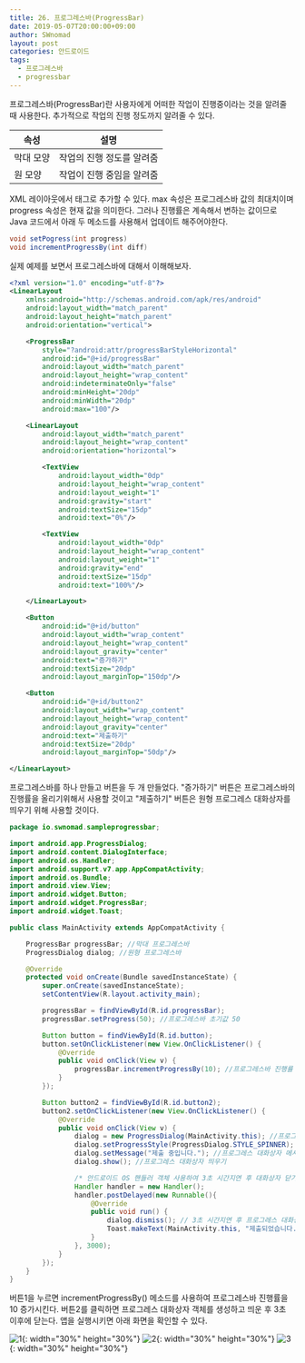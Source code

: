 ```yaml
---
title: 26. 프로그레스바(ProgressBar)
date: 2019-05-07T20:00:00+09:00
author: SWnomad
layout: post
categories: 안드로이드
tags:
  - 프로그레스바
  - progressbar
---
```


프로그레스바(ProgressBar)란 사용자에게 어떠한 작업이 진행중이라는 것을 알려줄 때 사용한다. 추가적으로 작업의 진행 정도까지 알려줄 수 있다.

|속성|설명|
|--|--|
|막대 모양|작업의 진행 정도를 알려줌|
|원 모양|작업이 진행 중임을 알려줌|

XML 레이아웃에서 <ProgressBar> 태그로 추가할 수 있다. max 속성은 프로그레스바 값의 최대치이며 progress 속성은 현재 값을 의미한다. 그러나 진행률은 계속해서 변하는 값이므로 Java 코드에서 아래 두 메소드를 사용해서 업데이트 해주어야한다.

~~~ java
void setPogress(int progress)
void incrementProgressBy(int diff)
~~~

실제 예제를 보면서 프로그레스바에 대해서 이해해보자.

~~~ xml
<?xml version="1.0" encoding="utf-8"?>
<LinearLayout
    xmlns:android="http://schemas.android.com/apk/res/android"
    android:layout_width="match_parent"
    android:layout_height="match_parent"
    android:orientation="vertical">

    <ProgressBar
        style="?android:attr/progressBarStyleHorizontal"
        android:id="@+id/progressBar"
        android:layout_width="match_parent"
        android:layout_height="wrap_content"
        android:indeterminateOnly="false"
        android:minHeight="20dp"
        android:minWidth="20dp"
        android:max="100"/>

    <LinearLayout
        android:layout_width="match_parent"
        android:layout_height="wrap_content"
        android:orientation="horizontal">

        <TextView
            android:layout_width="0dp"
            android:layout_height="wrap_content"
            android:layout_weight="1"
            android:gravity="start"
            android:textSize="15dp"
            android:text="0%"/>

        <TextView
            android:layout_width="0dp"
            android:layout_height="wrap_content"
            android:layout_weight="1"
            android:gravity="end"
            android:textSize="15dp"
            android:text="100%"/>

    </LinearLayout>

    <Button
        android:id="@+id/button"
        android:layout_width="wrap_content"
        android:layout_height="wrap_content"
        android:layout_gravity="center"
        android:text="증가하기"
        android:textSize="20dp"
        android:layout_marginTop="150dp"/>

    <Button
        android:id="@+id/button2"
        android:layout_width="wrap_content"
        android:layout_height="wrap_content"
        android:layout_gravity="center"
        android:text="제출하기"
        android:textSize="20dp"
        android:layout_marginTop="50dp"/>

</LinearLayout>
~~~

프로그레스바를 하나 만들고 버튼을 두 개 만들었다. "증가하기" 버튼은 프로그레스바의 진행률을 올리기위해서 사용할 것이고 "제출하기" 버튼은 원형 프로그레스 대화상자를 띄우기 위해 사용할 것이다.

~~~ java
package io.swnomad.sampleprogressbar;

import android.app.ProgressDialog;
import android.content.DialogInterface;
import android.os.Handler;
import android.support.v7.app.AppCompatActivity;
import android.os.Bundle;
import android.view.View;
import android.widget.Button;
import android.widget.ProgressBar;
import android.widget.Toast;

public class MainActivity extends AppCompatActivity {

    ProgressBar progressBar; //막대 프로그레스바
    ProgressDialog dialog; //원형 프로그레스바

    @Override
    protected void onCreate(Bundle savedInstanceState) {
        super.onCreate(savedInstanceState);
        setContentView(R.layout.activity_main);

        progressBar = findViewById(R.id.progressBar);
        progressBar.setProgress(50); //프로그레스바 초기값 50

        Button button = findViewById(R.id.button);
        button.setOnClickListener(new View.OnClickListener() {
            @Override
            public void onClick(View v) {
                progressBar.incrementProgressBy(10); //프로그레스바 진행률 10 증가
            }
        });

        Button button2 = findViewById(R.id.button2);
        button2.setOnClickListener(new View.OnClickListener() {
            @Override
            public void onClick(View v) {
                dialog = new ProgressDialog(MainActivity.this); //프로그레스 대화상자 객체 생성
                dialog.setProgressStyle(ProgressDialog.STYLE_SPINNER); //프로그레스 대화상자 스타일 원형으로 설정
                dialog.setMessage("제출 중입니다."); //프로그레스 대화상자 메시지 설정
                dialog.show(); //프로그레스 대화상자 띄우기

                /* 안드로이드 OS 핸들러 객체 사용하여 3초 시간지연 후 대화상자 닫기*/
                Handler handler = new Handler();
                handler.postDelayed(new Runnable(){
                    @Override
                    public void run() {
                        dialog.dismiss(); // 3초 시간지연 후 프로그레스 대화상자 닫기
                        Toast.makeText(MainActivity.this, "제출되었습니다.", Toast.LENGTH_LONG).show();
                    }
                }, 3000);
            }
        });
    }
}
~~~

버튼1을 누르면 incrementProgressBy() 메소드를 사용하여 프로그레스바 진행률을 10 증가시킨다. 버튼2를 클릭하면 프로그레스 대화상자 객체를 생성하고 띄운 후 3초 이후에 닫는다. 앱을 실행시키면 아래 화면을 확인할 수 있다.

![1](/images/android/26/1.jpg){: width="30%" height="30%"}
![2](/images/android/26/2.jpg){: width="30%" height="30%"}
![3](/images/android/26/3.jpg){: width="30%" height="30%"}
